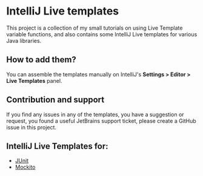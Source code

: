 # IntelliJ Live templates

This project is a collection of my small tutorials on using Live Template variable functions, and also contains some IntelliJ Live 
templates for various Java libraries.

## How to add them?

You can assemble the templates manually on IntelliJ's **Settings > Editor > Live Templates** panel.

## Contribution and support

If you find any issues in any of the templates, you have a suggestion or request, you found a useful JetBrains support ticket, please create a GitHub issue in this project.

## IntelliJ Live Templates for:

* [JUnit][1]
* [Mockito][2]

[1]: templates/junit.md
[2]: templates/mockito.md